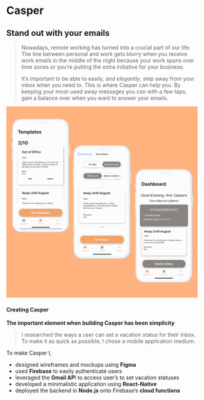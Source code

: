 # Casper




## Stand out with your emails

> Nowadays, remote working has turned into a crucial part of our life. The line between personal and work gets blurry when you receive work emails in the middle of the night because your work spans over time zones or you’re putting the extra initiative for your business.
>
> It’s important to be able to easily, _and elegantly_, step away from your inbox when you need to. This is where Casper can help you. By keeping your most-used away messages you can with a few taps, gain a balance over when you want to answer your emails.

![Casper](./casper2.png)

#### Creating Casper

**The important element when building Casper has been simplicity**

> I researched the ways a user can set a vacation status for their inbox. To make it as quick as possible, I chose a mobile application medium.

To make Casper I,

- designed wireframes and mockups using **Figma**
- used **Firebase** to easily authenticate users
- leveraged the **Gmail AP**I to access user’s to set vacation statuses
- developed a minimalistic application using **React-Native**
- deployed the backend in **Node.js** onto Firebase’s **cloud functions**
